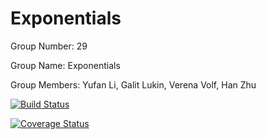 # Exponentials

Group Number: 29

Group Name: Exponentials

Group Members: Yufan Li, Galit Lukin, Verena Volf, Han Zhu

[![Build Status](https://travis-ci.com/CSExponentials/cs207-FinalProject.svg?&branch=master)](https://travis-ci.com/CSExponentials/cs207-FinalProject)

[![Coverage Status](https://codecov.io/gh/CSExponentials/cs207-FinalProject/branch/master/graph/badge.svg)](https://codecov.io/gh/CSExponentials/cs207-FinalProject)
